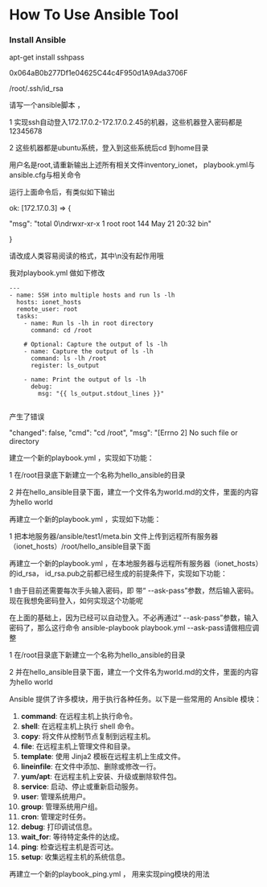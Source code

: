 # How To Use Ansible Tool

### Install Ansible

apt-get install sshpass 




0x064aB0b277Df1e04625C44c4F950d1A9Ada3706F

/root/.ssh/id_rsa





请写一个ansible脚本 ，

1 实现ssh自动登入172.17.0.2-172.17.0.2.45的机器，这些机器登入密码都是12345678

2 这些机器都是ubuntu系统，登入到这些系统后cd 到home目录





用户名是root,请重新输出上述所有相关文件inventory_ionet， playbook.yml与ansible.cfg与相关命令



运行上面命令后，有类似如下输出

ok: [172.17.0.3] => {

  "msg": "total 0\ndrwxr-xr-x 1 root root 144 May 21 20:32 bin"

}

请改成人类容易阅读的格式，其中\n没有起作用哦





 我对playbook.yml 做如下修改

~~~shell
---
- name: SSH into multiple hosts and run ls -lh 
  hosts: ionet_hosts
  remote_user: root
  tasks:
    - name: Run ls -lh in root directory
      command: cd /root 

    # Optional: Capture the output of ls -lh
    - name: Capture the output of ls -lh 
      command: ls -lh /root
      register: ls_output

    - name: Print the output of ls -lh 
      debug:
        msg: "{{ ls_output.stdout_lines }}"


~~~



产生了错误

"changed": false, "cmd": "cd /root", "msg": "[Errno 2] No such file or directory





建立一个新的playbook.yml ，实现如下功能：

1 在/root目录底下新建立一个名称为hello_ansible的目录

2 并在hello_ansible目录下面，建立一个文件名为world.md的文件，里面的内容为hello world





再建立一个新的playbook.yml ，实现如下功能：

1 把本地服务器/ansible/test1/meta.bin 文件上传到远程所有服务器（ionet_hosts）/root/hello_ansible目录下面





再建立一个新的playbook.yml ，在本地服务器与远程所有服务器（ionet_hosts）的id_rsa， id_rsa.pub之前都已经生成的前提条件下，实现如下功能：

1  由于目前还需要每次手头输入密码，即 带“ --ask-pass”参数，然后输入密码。现在我想免密码登入，如何实现这个功能呢







在上面的基础上，因为已经可以自动登入。不必再通过“ --ask-pass”参数，输入密码了，那么这行命令 ansible-playbook playbook.yml --ask-pass请做相应调整

1 在/root目录底下新建立一个名称为hello_ansible的目录

2 并在hello_ansible目录下面，建立一个文件名为world.md的文件，里面的内容为hello world







Ansible 提供了许多模块，用于执行各种任务。以下是一些常用的 Ansible 模块：

1. **command**: 在远程主机上执行命令。
2. **shell**: 在远程主机上执行 shell 命令。
3. **copy**: 将文件从控制节点复制到远程主机。
4. **file**: 在远程主机上管理文件和目录。
5. **template**: 使用 Jinja2 模板在远程主机上生成文件。
6. **lineinfile**: 在文件中添加、删除或修改一行。
7. **yum/apt**: 在远程主机上安装、升级或删除软件包。
8. **service**: 启动、停止或重新启动服务。
9. **user**: 管理系统用户。
10. **group**: 管理系统用户组。
11. **cron**: 管理定时任务。
12. **debug**: 打印调试信息。
13. **wait_for**: 等待特定条件的达成。
14. **ping**: 检查远程主机是否可达。
15. **setup**: 收集远程主机的系统信息。







再建立一个新的playbook_ping.yml ， 用来实现ping模块的用法
